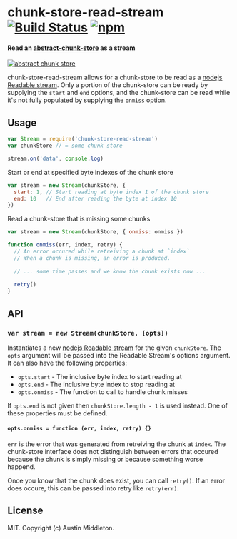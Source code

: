 # chunk-store-read-stream [![Build Status][travis-image]][travis-url] [![npm][npm-image]][npm-url]

[npm-image]: https://img.shields.io/npm/v/chunk-store-read-stream.svg?style=flat
[npm-url]: https://npmjs.org/package/chunk-store-read-stream
[travis-image]: https://travis-ci.org/xuset/chunk-store-read-stream.svg?branch=master
[travis-url]: https://travis-ci.org/xuset/chunk-store-read-stream

#### Read an [abstract-chunk-store](https://github.com/mafintosh/abstract-chunk-store) as a stream

[![abstract chunk store](https://cdn.rawgit.com/mafintosh/abstract-chunk-store/master/badge.svg)](https://github.com/mafintosh/abstract-chunk-store)

chunk-store-read-stream allows for a chunk-store to be read as a [nodejs Readable stream](https://nodejs.org/api/stream.html#stream_readable_streams). Only a portion of the chunk-store can be ready by supplying the `start` and `end` options, and the chunk-store can be read while it's not fully populated by supplying the `onmiss` option.

## Usage

```js
var Stream = require('chunk-store-read-stream')
var chunkStore // = some chunk store

stream.on('data', console.log)
```

Start or end at specified byte indexes of the chunk store
```js
var stream = new Stream(chunkStore, {
  start: 1, // Start reading at byte index 1 of the chunk store
  end: 10   // End after reading the byte at index 10
})
```

Read a chunk-store that is missing some chunks
```js
var stream = new Stream(chunkStore, { onmiss: onmiss })

function onmiss(err, index, retry) {
  // An error occured while retreiving a chunk at `index`
  // When a chunk is missing, an error is produced.
  
  // ... some time passes and we know the chunk exists now ...
  
  retry()
}
```

## API

### `var stream = new Stream(chunkStore, [opts])`

Instantiates a new [nodejs Readable stream](https://nodejs.org/api/stream.html#stream_readable_streams) for the given `chunkStore`. The `opts` argument will be passed into the Readable Stream's options argument. It can also have the following properties:

* `opts.start` - The inclusive byte index to start reading at
* `opts.end` - The inclusive byte index to stop reading at
* `opts.onmiss` - The function to call to handle chunk misses

If `opts.end` is not given then `chunkStore.length - 1` is used instead. One of these properties must be defined.

#### `opts.onmiss = function (err, index, retry) {}`

`err` is the error that was generated from retreiving the chunk at `index`. The chunk-store interface does not distinguish between errors that occured because the chunk is simply missing or because something worse happend.

Once you know that the chunk does exist, you can call `retry()`. If an error does occure, this can be passed into retry like `retry(err)`.

## License

MIT. Copyright (c) Austin Middleton.
